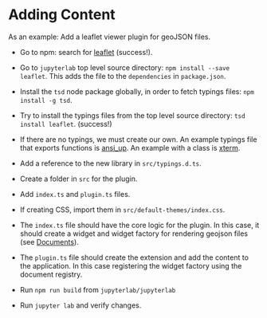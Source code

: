# Adding Content

As an example: Add a leaflet viewer plugin for geoJSON files.

- Go to npm: search for [leaflet](https://www.npmjs.com/package/leaflet) (success!).
- Go to `jupyterlab` top level source directory: `npm install --save leaflet`.  This adds the file to the `dependencies` in `package.json`.
- Install the `tsd` node package globally, in order to fetch typings
files: `npm install -g tsd`.
- Try to install the typings files from the top level source directory:
`tsd install leaflet`. (success!)
- If there are no typings, we must create our own.  An example typings file that exports functions is [ansi_up](https://github.com/jupyterlab/jupyterlab/blob/master/typings/ansi_up/ansi_up.d.ts).  An example with a class is [xterm](https://github.com/jupyterlab/jupyterlab/blob/master/typings/xterm/xterm.d.ts).
- Add a reference to the new library in `src/typings.d.ts`.
- Create a folder in `src` for the plugin.
- Add  `index.ts` and `plugin.ts` files.
- If creating CSS, import them in `src/default-themes/index.css`.
- The `index.ts` file should have the core logic for the plugin.  In
this case, it should create a widget and widget factory for rendering geojson 
files (see [Documents](./documents)).
- The `plugin.ts` file should create the extension and add the content
to the application.  In this case registering the widget factory using
the document registry.

- Run `npm run build` from `jupyterlab/jupyterlab`
- Run `jupyter lab` and verify changes.
